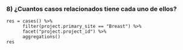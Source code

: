 ### 8) ¿Cuantos casos relacionados tiene cada uno de ellos?

```{r}
res = cases() %>% 
      filter(project.primary_site == "Breast") %>% 
      facet("project.project_id") %>% 
      aggregations()
res
```